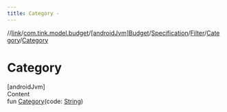 ```yaml
---
title: Category -
---
```

//[link](../../../../../index.md)/[com.tink.model.budget](../../../../index.md)/[[androidJvm]Budget](../../../index.md)/[Specification](../../index.md)/[Filter](../index.md)/[Category](index.md)/[Category](-category.md)



# Category  
[androidJvm]  
Content  
fun [Category](-category.md)(code: [String](https://kotlinlang.org/api/latest/jvm/stdlib/kotlin/-string/index.html))  



